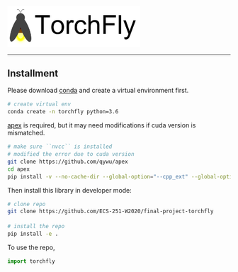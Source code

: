 <img src="docs/images/torchfly.svg" width="300" >

--------------------------------------------------------------------------------

## Installment


Please download [conda](https://www.anaconda.com/distribution/#download-section) and create a virtual environment first.

```bash
# create virtual env
conda create -n torchfly python=3.6
```

[apex](https://github.com/qywu/apex) is required, but it may need modifications if cuda version is mismatched.

```bash
# make sure ``nvcc`` is installed
# modified the error due to cuda version
git clone https://github.com/qywu/apex
cd apex
pip install -v --no-cache-dir --global-option="--cpp_ext" --global-option="--cuda_ext" ./
```

Then install this library in developer mode:

```bash
# clone repo
git clone https://github.com/ECS-251-W2020/final-project-torchfly

# install the repo
pip install -e .
```

To use the repo,

```python
import torchfly
```
